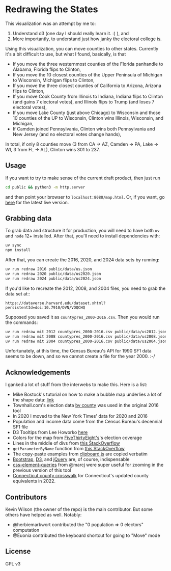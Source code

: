 # Redrawing the States

This visualization was an attempt by me to:
1. Understand d3 (one day I should really learn it. :) ), and
2. More importantly, to understand just how janky the electoral college is.

Using this visualization, you can move counties to other states. Currently it's a bit
difficult to use, but what I found, basically, is that
* If you move the three westernmost counties of the Florida panhandle to Alabama, Florida flips
  to Clinton,
* If you move the 10 closest counties of the Upper Peninsula of Michigan to Wisconsin, Michigan
  flips to Clinton,
* If you move the three closest counties of California to Arizona, Arizona flips to Clinton,
* If you move Cook County from Illinois to Indiana, Indiana flips to Clinton (and gains 7
  electoral votes), and Illinois flips to Trump (and loses 7 electoral votes),
* If you move Lake County (just above Chicago) to Wisconsin and those 10 counties of the UP to
  Wisconsin, Clinton wins Illinois, Wisconsin, and Michigan,
* If Camden joined Pennsylvania, Clinton wins both Pennsylvania and New Jersey (and no electoral
  votes change hands),

In total, if only 8 counties move (3 from CA -> AZ, Camden -> PA, Lake -> WI, 3
from FL -> AL), Clinton wins 301 to 237.

## Usage

If you want to try to make sense of the current draft product, then just run

```bash
cd public && python3 -m http.server
```

and then point your browser to `localhost:8080/map.html`. Or, if you want, go
[here](https://kevinhayeswilson.com/redraw) for the latest live version.

## Grabbing data

To grab data and structure it for production, you will need to have both `uv` and `node` 12+ installed. After that, you'll need to install dependencies with:

```bash
uv sync
npm install
```

After that, you can create the 2016, 2020, and 2024 data sets by running:

```bash
uv run redraw 2016 public/data/us.json
uv run redraw 2020 public/data/us2020.json
uv run redraw 2024 public/data/us2024.json
```

If you'd like to recreate the 2012, 2008, and 2004 files, you need to grab the
data set at::

    https://dataverse.harvard.edu/dataset.xhtml?persistentId=doi:10.7910/DVN/VOQCHQ

Supposed you saved it as `countypres_2000-2016.csv`. Then you would run the commands:

```bash
uv run redraw mit 2012 countypres_2000-2016.csv public/data/us2012.json
uv run redraw mit 2008 countypres_2000-2016.csv public/data/us2008.json
uv run redraw mit 2004 countypres_2000-2016.csv public/data/us2004.json
```

Unfortunately, at this time, the Census Bureau's API for 1990 SF1 data seems to be
down, and so we cannot create a file for the year 2000. :-/

## Acknowledgements

I ganked a lot of stuff from the interwebs to make this. Here is a list:
  * Mike Bostock's tutorial on how to make a bubble map underlies a lot of the shape data:
    [link](https://bost.ocks.org/mike/bubble-map/)
  * Townhall.com's election data [by county](http://townhall.com/election/2016/president/) was used in the original 2016 tool
  * In 2020 I moved to the New York Times' data for 2020 and 2016
  * Population and income data come from the Census Bureau's decennial SF1 file
  * D3 Tooltips from Lee Howorko [here](http://bl.ocks.org/lhoworko/7753a11efc189a936371)
  * Colors for the map from [FiveThirtyEight's](http://www.fivethirtyeight.com)'s election coverage
  * Lines in the middle of divs from [this StackOverflow](http://stackoverflow.com/questions/1179928/how-can-i-put-a-vertical-line-down-the-center-of-a-div)
  * `getParameterByName` function from [this StackOverflow](http://stackoverflow.com/questions/901115/how-can-i-get-query-string-values-in-javascript)
  * The copy-paste examples from [clipboard.js](www.clipboardjs.com) are copied verbatim
  * [Bootstrap](www.getbootstrap.com), [D3](www.d3js.com), and [jQuery](www.jquery.com) are, of course, indispensable
  * [css-element-queries](https://github.com/marcj/css-element-queries) from @marcj were super useful for zooming in the previous version of this tool
  * [Connecticut county crosswalk](https://github.com/CT-Data-Collaborative/2022-tract-crosswalk) for Connecticut's updated county equivalents in 2022.

## Contributors

Kevin Wilson (the owner of the repo) is the main contributor. But some others have helped as well.
Notably:
  * @herbiemarkwort contributed the "0 population => 0 electors" computation
  * @Euonia contributed the keyboard shortcut for going to "Move" mode

## License

GPL v3
